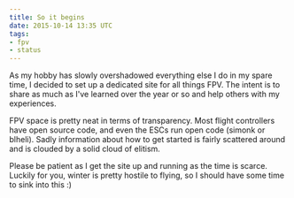 ```yaml
---
title: So it begins
date: 2015-10-14 13:35 UTC
tags:
- fpv
- status
---
```

As my hobby has slowly overshadowed everything else I do in my spare time, I decided to set up a dedicated site for all things FPV. The intent is to share as much as I've learned over the year or so and help others with my experiences. 

FPV space is pretty neat in terms of transparency. Most flight controllers have open source code, and even the ESCs run open code (simonk or blheli). Sadly information about how to get started is fairly scattered around and is clouded by a solid cloud of elitism. 

Please be patient as I get the site up and running as the time is scarce. Luckily for you, winter is pretty hostile to flying, so I should have some time to sink into this :)
